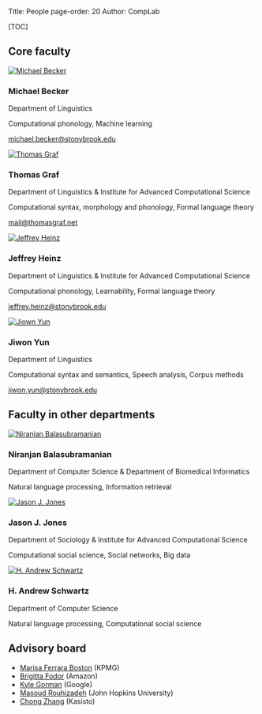 Title: People
page-order: 20
Author: CompLab

[TOC]


## Core faculty

<div class="person-row">
  <div class="person-column">
    <div class="person-card">
      <div class="person-photo">
          <a href="http://becker.phonologist.org">
              <img src="{filename}/images/people/michael_becker.jpg" alt="Michael Becker">
          </a>
      </div>
      <div class="person-info">
        <h3>Michael Becker</h3>
        <p class="person-institute">Department of Linguistics</p>
        <p>Computational phonology, Machine learning</p>
        <p>
            <a href="mailto:michael.becker@stonybrook.edu">michael.becker@stonybrook.edu</a>
        </p>
      </div>
    </div>
  </div>

  <div class="person-column">
    <div class="person-card">
      <div class="person-photo">
          <a href="http://www.thomasgraf.net">
              <img src="{filename}/images/people/thomas_graf.jpg" alt="Thomas Graf">
          </a>
      </div>
      <div class="person-info">
        <h3>Thomas Graf</h3>
        <p class="person-institute">Department of Linguistics & Institute for Advanced Computational Science</p>
        <p>Computational syntax, morphology and phonology, Formal language theory</p>
        <p>
            <a href="mailto:mail@thomasgraf.net">mail@thomasgraf.net</a>
        </p>
      </div>
    </div>
  </div>

  <div class="person-column">
    <div class="person-card">
      <div class="person-photo">
          <a href="https://heinz-jeffrey.github.io/">
              <img src="{filename}/images/people/jeffrey_heinz.jpg" alt="Jeffrey Heinz">
          </a>
      </div>
      <div class="person-info">
        <h3>Jeffrey Heinz</h3>
        <p class="person-institute">Department of Linguistics & Institute for Advanced Computational Science</p>
        <p>Computational phonology, Learnability, Formal language theory</p>
        <p>
            <a href="mailto:jeffrey.heinz@stonybrook.edu">jeffrey.heinz@stonybrook.edu</a>
        </p>
      </div>
    </div>
  </div>

  <div class="person-column">
    <div class="person-card">
      <div class="person-photo">
          <a href="https://linguistics.stonybrook.edu/jiwonyun/index.html">
              <img src="{filename}/images/people/jiwon_yun.jpg" alt="Jiown Yun">
          </a>
      </div>
      <div class="person-info">
        <h3>Jiwon Yun</h3>
        <p class="person-institute">Department of Linguistics</p>
        <p>Computational syntax and semantics, Speech analysis, Corpus methods</p>
        <p>
            <a href="mailto:jiwon.yun@stonybrook.edu">jiwon.yun@stonybrook.edu</a>
        </p>
      </div>
    </div>
  </div>
</div>

## Faculty in other departments

<div class="person-row">
  <div class="person-column">
    <div class="person-card">
      <div class="person-photo">
          <a href="http://www3.cs.stonybrook.edu/~niranjan/">
              <img src="{filename}/images/people/niranjan_balasubramanian.jpg" alt="Niranjan Balasubramanian">
          </a>
      </div>
      <div class="person-info">
        <h3>Niranjan Balasubramanian</h3>
        <p class="person-institute">Department of Computer Science & Department of Biomedical Informatics</p>
        <p>Natural language processing, Information retrieval</p>
      </div>
    </div>
  </div>

  <div class="person-column">
    <div class="person-card">
      <div class="person-photo">
          <a href="http://jasonjones.ninja/">
              <img src="{filename}/images/people/jason_j_jones.jpg" alt="Jason J. Jones">
          </a>
      </div>
      <div class="person-info">
        <h3>Jason J. Jones</h3>
        <p class="person-institute">Department of Sociology & Institute for Advanced Computational Science</p>
        <p>Computational social science, Social networks, Big data</p>
      </div>
    </div>
  </div>

  <div class="person-column">
    <div class="person-card">
      <div class="person-photo">
          <a href="https://www3.cs.stonybrook.edu/~has/index.html">
              <img src="{filename}/images/people/andrew_schwartz.jpg" alt="H. Andrew Schwartz">
          </a>
      </div>
      <div class="person-info">
        <h3>H. Andrew Schwartz</h3>
        <p class="person-institute">Department of Computer Science</p>
        <p>Natural language processing, Computational social science</p>
      </div>
    </div>
  </div>
</div>

## Advisory board

- [Marisa Ferrara Boston](https://www.linkedin.com/in/marisa-ferrara-boston-9a414129) (KPMG)
- [Brigitta Fodor](https://www.linkedin.com/in/brigitta-fodor-818603116) (Amazon)
- [Kyle Gorman](https://research.google.com/pubs/KyleGorman.html) (Google)
- [Masoud Rouhizadeh](http://www.mrouhizadeh.com/) (John Hopkins University)
- [Chong Zhang](https://www.linkedin.com/in/chong-zhang-85b95437/) (Kasisto)

<!-- - Susan Brennan -->
<!-- - Danny Yogitama -->

<!-- ## Lecturers -->

<!-- - Andrei Antonenko -->

<!-- ## Students -->

<!-- ### M.A. -->
<!-- We will have our first incoming class in Fall 2018. -->

<!-- ### Ph.D. -->
<!-- - Alëna Aksënova -->
<!-- - Aniello De Santo -->
<!-- - Hossep Dolatian -->
<!-- - Jon Rawski -->
